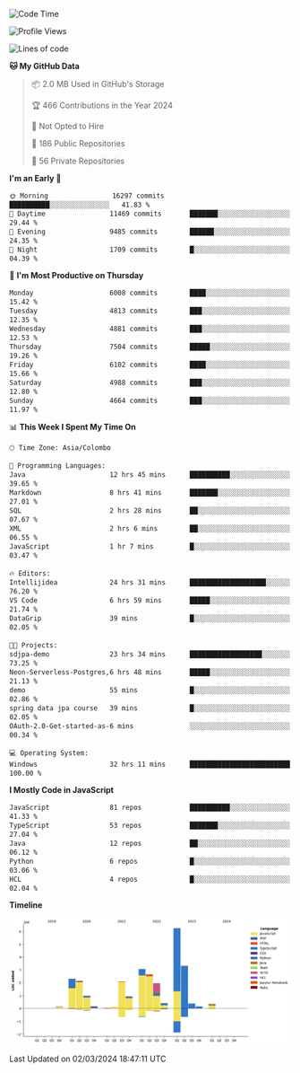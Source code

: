 
<!--START_SECTION:waka-->
![Code Time](http://img.shields.io/badge/Code%20Time-1%2C567%20hrs%2053%20mins-blue)

![Profile Views](http://img.shields.io/badge/Profile%20Views-12-blue)

![Lines of code](https://img.shields.io/badge/From%20Hello%20World%20I%27ve%20Written-27.4%20million%20lines%20of%20code-blue)

**🐱 My GitHub Data** 

> 📦 2.0 MB Used in GitHub's Storage 
 > 
> 🏆 466 Contributions in the Year 2024
 > 
> 🚫 Not Opted to Hire
 > 
> 📜 186 Public Repositories 
 > 
> 🔑 56 Private Repositories 
 > 
**I'm an Early 🐤** 

```text
🌞 Morning                16297 commits       ██████████░░░░░░░░░░░░░░░   41.83 % 
🌆 Daytime                11469 commits       ███████░░░░░░░░░░░░░░░░░░   29.44 % 
🌃 Evening                9485 commits        ██████░░░░░░░░░░░░░░░░░░░   24.35 % 
🌙 Night                  1709 commits        █░░░░░░░░░░░░░░░░░░░░░░░░   04.39 % 
```
📅 **I'm Most Productive on Thursday** 

```text
Monday                   6008 commits        ████░░░░░░░░░░░░░░░░░░░░░   15.42 % 
Tuesday                  4813 commits        ███░░░░░░░░░░░░░░░░░░░░░░   12.35 % 
Wednesday                4881 commits        ███░░░░░░░░░░░░░░░░░░░░░░   12.53 % 
Thursday                 7504 commits        █████░░░░░░░░░░░░░░░░░░░░   19.26 % 
Friday                   6102 commits        ████░░░░░░░░░░░░░░░░░░░░░   15.66 % 
Saturday                 4988 commits        ███░░░░░░░░░░░░░░░░░░░░░░   12.80 % 
Sunday                   4664 commits        ███░░░░░░░░░░░░░░░░░░░░░░   11.97 % 
```


📊 **This Week I Spent My Time On** 

```text
🕑︎ Time Zone: Asia/Colombo

💬 Programming Languages: 
Java                     12 hrs 45 mins      ██████████░░░░░░░░░░░░░░░   39.65 % 
Markdown                 8 hrs 41 mins       ███████░░░░░░░░░░░░░░░░░░   27.01 % 
SQL                      2 hrs 28 mins       ██░░░░░░░░░░░░░░░░░░░░░░░   07.67 % 
XML                      2 hrs 6 mins        ██░░░░░░░░░░░░░░░░░░░░░░░   06.55 % 
JavaScript               1 hr 7 mins         █░░░░░░░░░░░░░░░░░░░░░░░░   03.47 % 

🔥 Editors: 
Intellijidea             24 hrs 31 mins      ███████████████████░░░░░░   76.20 % 
VS Code                  6 hrs 59 mins       █████░░░░░░░░░░░░░░░░░░░░   21.74 % 
DataGrip                 39 mins             █░░░░░░░░░░░░░░░░░░░░░░░░   02.05 % 

🐱‍💻 Projects: 
sdjpa-demo               23 hrs 34 mins      ██████████████████░░░░░░░   73.25 % 
Neon-Serverless-Postgres,6 hrs 48 mins       █████░░░░░░░░░░░░░░░░░░░░   21.13 % 
demo                     55 mins             █░░░░░░░░░░░░░░░░░░░░░░░░   02.86 % 
spring data jpa course   39 mins             █░░░░░░░░░░░░░░░░░░░░░░░░   02.05 % 
OAuth-2.0-Get-started-as-6 mins              ░░░░░░░░░░░░░░░░░░░░░░░░░   00.34 % 

💻 Operating System: 
Windows                  32 hrs 11 mins      █████████████████████████   100.00 % 
```

**I Mostly Code in JavaScript** 

```text
JavaScript               81 repos            ██████████░░░░░░░░░░░░░░░   41.33 % 
TypeScript               53 repos            ███████░░░░░░░░░░░░░░░░░░   27.04 % 
Java                     12 repos            ██░░░░░░░░░░░░░░░░░░░░░░░   06.12 % 
Python                   6 repos             █░░░░░░░░░░░░░░░░░░░░░░░░   03.06 % 
HCL                      4 repos             █░░░░░░░░░░░░░░░░░░░░░░░░   02.04 % 
```



**Timeline**

![Lines of Code chart](https://raw.githubusercontent.com/ccweerasinghe1994/ccweerasinghe1994/master/assets/bar_graph.png)


 Last Updated on 02/03/2024 18:47:11 UTC
<!--END_SECTION:waka-->
